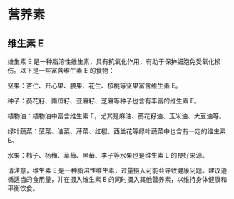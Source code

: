 # 营养素

## 维生素 E

维生素 E 是一种脂溶性维生素，具有抗氧化作用，有助于保护细胞免受氧化损伤。以下是一些富含维生素 E 的食物：

坚果：杏仁、开心果、腰果、花生、核桃等坚果富含维生素 E。

种子：葵花籽、南瓜籽、亚麻籽、芝麻等种子也含有丰富的维生素 E。

植物油：植物油中富含维生素 E，尤其是麻油、葵花籽油、玉米油、大豆油等。

绿叶蔬菜：菠菜、油菜、芹菜、红椒、西兰花等绿叶蔬菜中也含有一定的维生素 E。

水果：柿子、杨梅、草莓、黑莓、李子等水果也是维生素 E 的良好来源。

请注意，维生素 E 是一种脂溶性维生素，过量摄入可能会导致健康问题。建议遵循适当的食用量，并在摄入维生素 E 的同时摄入其他营养素，以维持身体健康和平衡饮食。
